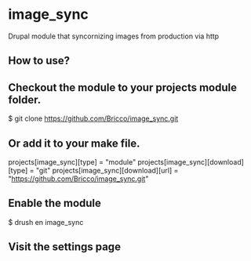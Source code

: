image_sync
==========

Drupal module that syncornizing images from production via http

## How to use?

## Checkout the module to your projects module folder.
$ git clone https://github.com/Bricco/image_sync.git 


## Or add it to your make file.

projects[image_sync][type] = "module"
projects[image_sync][download][type] = "git"
projects[image_sync][download][url] = "https://github.com/Bricco/image_sync.git"

## Enable the module
$ drush en image_sync

## Visit the settings page